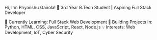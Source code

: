Hi, I'm Priyanshu Gairola! 👋
3rd Year B.Tech Student | Aspiring Full Stack Developer

🌱 Currently Learning: Full Stack Web Development
🔭 Building Projects In: Python, HTML, CSS, JavaScript, React, Node.js
💡 Interests: Web Development, IoT, Cyber Security
<!---
PriyanshuGairola/PriyanshuGairola is a ✨ special ✨ repository because its `README.md` (this file) appears on your GitHub profile.
You can click the Preview link to take a look at your changes.
--->
